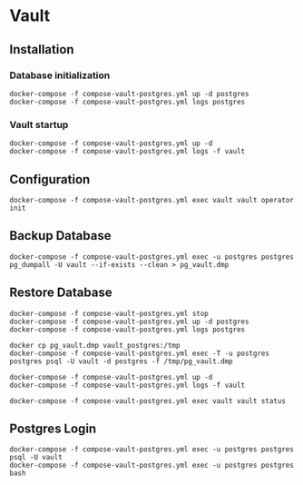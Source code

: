 # Vault

## Installation

### Database initialization

    docker-compose -f compose-vault-postgres.yml up -d postgres
    docker-compose -f compose-vault-postgres.yml logs postgres

### Vault startup

    docker-compose -f compose-vault-postgres.yml up -d
    docker-compose -f compose-vault-postgres.yml logs -f vault

## Configuration

    docker-compose -f compose-vault-postgres.yml exec vault vault operator init

## Backup Database

    docker-compose -f compose-vault-postgres.yml exec -u postgres postgres pg_dumpall -U vault --if-exists --clean > pg_vault.dmp

## Restore Database

    docker-compose -f compose-vault-postgres.yml stop
    docker-compose -f compose-vault-postgres.yml up -d postgres
    docker-compose -f compose-vault-postgres.yml logs postgres

    docker cp pg_vault.dmp vault_postgres:/tmp
    docker-compose -f compose-vault-postgres.yml exec -T -u postgres postgres psql -U vault -d postgres -f /tmp/pg_vault.dmp

    docker-compose -f compose-vault-postgres.yml up -d
    docker-compose -f compose-vault-postgres.yml logs -f vault

    docker-compose -f compose-vault-postgres.yml exec vault vault status

## Postgres Login

    docker-compose -f compose-vault-postgres.yml exec -u postgres postgres psql -U vault
    docker-compose -f compose-vault-postgres.yml exec -u postgres postgres bash